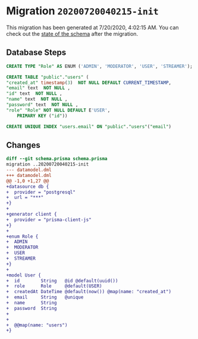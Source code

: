 # Migration `20200720040215-init`

This migration has been generated at 7/20/2020, 4:02:15 AM.
You can check out the [state of the schema](./schema.prisma) after the migration.

## Database Steps

```sql
CREATE TYPE "Role" AS ENUM ('ADMIN', 'MODERATOR', 'USER', 'STREAMER');

CREATE TABLE "public"."users" (
"created_at" timestamp(3)  NOT NULL DEFAULT CURRENT_TIMESTAMP,
"email" text  NOT NULL ,
"id" text  NOT NULL ,
"name" text  NOT NULL ,
"password" text  NOT NULL ,
"role" "Role" NOT NULL DEFAULT E'USER',
    PRIMARY KEY ("id"))

CREATE UNIQUE INDEX "users.email" ON "public"."users"("email")
```

## Changes

```diff
diff --git schema.prisma schema.prisma
migration ..20200720040215-init
--- datamodel.dml
+++ datamodel.dml
@@ -1,0 +1,27 @@
+datasource db {
+  provider = "postgresql"
+  url = "***"
+}
+
+generator client {
+  provider = "prisma-client-js"
+}
+
+enum Role {
+  ADMIN
+  MODERATOR
+  USER
+  STREAMER
+}
+
+model User {
+  id        String   @id @default(uuid())
+  role      Role     @default(USER)
+  createdAt DateTime @default(now()) @map(name: "created_at")
+  email     String   @unique
+  name      String
+  password  String
+
+
+  @@map(name: "users")
+}
```
